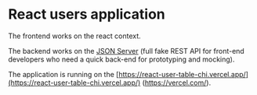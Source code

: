 # React users application

The frontend works on the react context.

The backend works on the [JSON Server](https://github.com/typicode/json-server) (full fake REST API for front-end developers who need a quick back-end for prototyping and mocking).

The application is running on the [https://react-user-table-chi.vercel.app/](https://react-user-table-chi.vercel.app/) (https://vercel.com/).